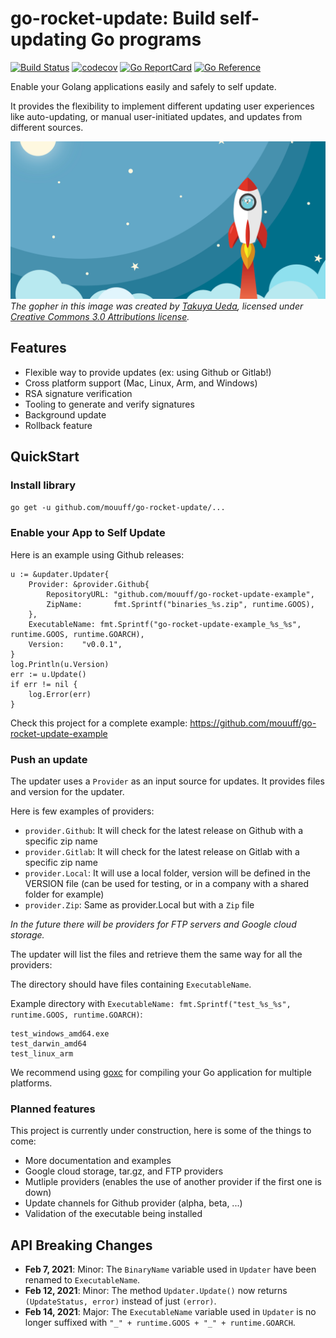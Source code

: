 

# go-rocket-update: Build self-updating Go programs

[![Build Status](https://github.com/mouuff/go-rocket-update/workflows/Go/badge.svg?branch=master)](https://github.com/mouuff/go-rocket-update/actions)
[![codecov](https://codecov.io/gh/mouuff/go-rocket-update/branch/master/graph/badge.svg)](https://codecov.io/gh/mouuff/go-rocket-update)
[![Go ReportCard](http://goreportcard.com/badge/mouuff/go-rocket-update)](http://goreportcard.com/report/mouuff/go-rocket-update)
[![Go Reference](https://pkg.go.dev/badge/github.com/mouuff/go-rocket-update.svg)](https://pkg.go.dev/github.com/mouuff/go-rocket-update)


Enable your Golang applications easily and safely to self update.

It provides the flexibility to implement different updating user experiences like auto-updating, or manual user-initiated updates, and updates from different sources.

![Go rocket image](docs/social.png)
*The gopher in this image was created by [Takuya Ueda][tu], licensed under [Creative Commons 3.0 Attributions license][cc3-by].*

## Features
* Flexible way to provide updates (ex: using Github or Gitlab!)
* Cross platform support (Mac, Linux, Arm, and Windows)
* RSA signature verification
* Tooling to generate and verify signatures
* Background update
* Rollback feature

## QuickStart

### Install library

`go get -u github.com/mouuff/go-rocket-update/...`

### Enable your App to Self Update

Here is an example using Github releases:

	u := &updater.Updater{
		Provider: &provider.Github{
			RepositoryURL: "github.com/mouuff/go-rocket-update-example",
			ZipName:       fmt.Sprintf("binaries_%s.zip", runtime.GOOS),
		},
		ExecutableName: fmt.Sprintf("go-rocket-update-example_%s_%s", runtime.GOOS, runtime.GOARCH),
		Version:    "v0.0.1",
	}
	log.Println(u.Version)
	err := u.Update()
	if err != nil {
		log.Error(err)
	}

Check this project for a complete example: https://github.com/mouuff/go-rocket-update-example

### Push an update

The updater uses a `Provider` as an input source for updates. It provides files and version for the updater.

Here is few examples of providers:
* `provider.Github`: It will check for the latest release on Github with a specific zip name
* `provider.Gitlab`: It will check for the latest release on Gitlab with a specific zip name
* `provider.Local`: It will use a local folder, version will be defined in the VERSION file (can be used for testing, or in a company with a shared folder for example)
* `provider.Zip`: Same as provider.Local but with a `Zip` file

*In the future there will be providers for FTP servers and Google cloud storage.*

The updater will list the files and retrieve them the same way for all the providers:

The directory should have files containing `ExecutableName`.

Example directory with `ExecutableName: fmt.Sprintf("test_%s_%s", runtime.GOOS, runtime.GOARCH)`:

    test_windows_amd64.exe
    test_darwin_amd64
    test_linux_arm

We recommend using [goxc](https://github.com/laher/goxc) for compiling your Go application for multiple platforms.

### Planned features
This project is currently under construction, here is some of the things to come:
* More documentation and examples
* Google cloud storage, tar.gz, and FTP providers
* Mutliple providers (enables the use of another provider if the first one is down)
* Update channels for Github provider (alpha, beta, ...)
* Validation of the executable being installed



## API Breaking Changes
- **Feb 7, 2021**: Minor: The `BinaryName` variable used in `Updater` have been renamed to `ExecutableName`.
- **Feb 12, 2021**: Minor: The method `Updater.Update()` now returns `(UpdateStatus, error)` instead of just `(error)`.
- **Feb 14, 2021**: Major: The `ExecutableName` variable used in `Updater` is no longer suffixed with `"_" + runtime.GOOS + "_" + runtime.GOARCH`.


[tu]: https://twitter.com/tenntenn
[cc3-by]: https://creativecommons.org/licenses/by/3.0/
